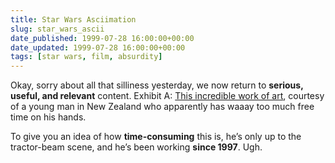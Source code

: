 ```yaml
---
title: Star Wars Asciimation
slug: star_wars_ascii
date_published: 1999-07-28 16:00:00+00:00
date_updated: 1999-07-28 16:00:00+00:00
tags: [star wars, film, absurdity]
---
```

Okay, sorry about all that silliness yesterday, we now return to **serious, useful, and relevant** content. Exhibit A: [This incredible work of art](http://www.asciimation.co.nz), courtesy of a young man in New Zealand who apparently has waaay too much free time on his hands.

To give you an idea of how **time-consuming** this is, he’s only up to the tractor-beam scene, and he’s been working **since 1997**. Ugh.
